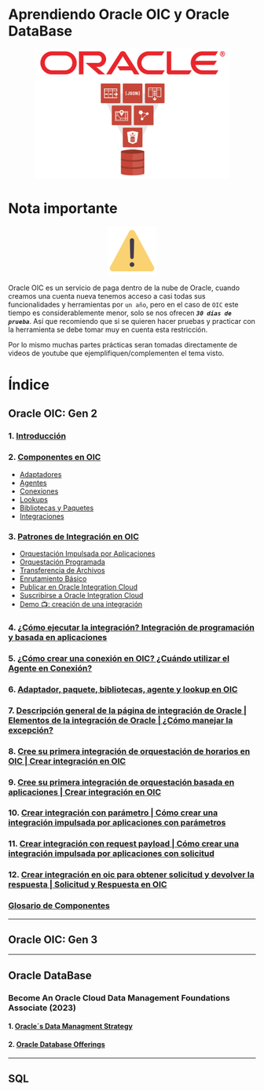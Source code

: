 # Aprendiendo Oracle OIC y Oracle DataBase

<div align="center">
    <img src="./IMG/portada.png" alt="oic" width="400">
</div>

# Nota importante

<div align="center">
    <img src="./IMG/advertencia.png" alt="oic" width="100">
</div>

Oracle OIC es un servicio de paga dentro de la nube de Oracle, cuando creamos una cuenta nueva tenemos acceso a casi todas sus funcionalidades y herramientas por `un año`, pero en el caso de `OIC` este tiempo es considerablemente menor, solo se nos ofrecen **_`30 días de prueba`_**. Así que recomiendo que si se quieren hacer pruebas y practicar con la herramienta se debe tomar muy en cuenta esta restricción.

Por lo mismo muchas partes prácticas seran tomadas directamente de videos de youtube que ejemplifiquen/complementen el tema visto.

# Índice

## Oracle OIC: Gen 2

### 1. <a href="./OIC_GEN_2/1_Introduccion.md">Introducción</a>

### 2. <a href="./OIC_GEN_2/2_Componentes.md">Componentes en OIC</a>

- <a href="./OIC_GEN_2/2_Componentes.md/#adaptadores-en-oic">Adaptadores</a>
- <a href="./OIC_GEN_2/2_Componentes.md/#agentes-en-oic">Agentes</a>
- <a href="./OIC_GEN_2/2_Componentes.md/#conexiones-en-oic">Conexiones</a>
- <a href="./OIC_GEN_2/2_Componentes.md/#lookups-en-oic">Lookups</a>
- <a href="./OIC_GEN_2/2_Componentes.md/#bibliotecas-paquetes-y-javascript-en-oic">Bibliotecas y Paquetes</a>
- <a href="./OIC_GEN_2/2_Componentes.md/#integraciones-en-oracle-integration-cloud-oic">Integraciones</a>

### 3. <a href="./OIC_GEN_2/3_Patrones_Int.md">Patrones de Integración en OIC</a>

- <a href="./OIC_GEN_2/3_Patrones_Int.md/#orquestación-impulsada-por-aplicaciones">Orquestación Impulsada por Aplicaciones</a>
- <a href="./OIC_GEN_2/3_Patrones_Int.md/#orquestación-programada">Orquestación Programada</a>
- <a href="./OIC_GEN_2/3_Patrones_Int.md/#transferencia-de-archivos">Transferencia de Archivos</a>
- <a href="./OIC_GEN_2/3_Patrones_Int.md/#enrutamiento-básico">Enrutamiento Básico</a>
- <a href="./OIC_GEN_2/3_Patrones_Int.md/#publicar-en-oracle-integration-cloud">Publicar en Oracle Integration Cloud</a>
- <a href="./OIC_GEN_2/3_Patrones_Int.md/#suscribirse-a-oracle-integration-cloud">Suscribirse a Oracle Integration Cloud</a>
- <a href="./OIC_GEN_2/3_Patrones_Int.md/#demo-creación-de-una-integración">Demo 📺: creación de una integración</a>

### 4. <a href="./OIC_GEN_2/4_Ejemplo_Practico_1.md">¿Cómo ejecutar la integración? Integración de programación y basada en aplicaciones</a>

### 5. <a href="./OIC_GEN_2/5_Ejemplo_Practico_2.md">¿Cómo crear una conexión en OIC? ¿Cuándo utilizar el Agente en Conexión?</a>

### 6. <a href="./OIC_GEN_2/6_Ejemplo_Practico_3.md">Adaptador, paquete, bibliotecas, agente y lookup en OIC</a>

### 7. <a href="./OIC_GEN_2/7_Ejemplo_Practico_4.md">Descripción general de la página de integración de Oracle | Elementos de la integración de Oracle | ¿Cómo manejar la excepción?</a>

### 8. <a href="./OIC_GEN_2/8_Ejemplo_Practico_5.md">Cree su primera integración de orquestación de horarios en OIC | Crear integración en OIC</a>

### 9. <a href="./OIC_GEN_2/9_Ejemplo_Practico_6.md">Cree su primera integración de orquestación basada en aplicaciones | Crear integración en OIC</a>

### 10. <a href="./OIC_GEN_2/10_Ejemplo_Practico_7.md">Crear integración con parámetro | Cómo crear una integración impulsada por aplicaciones con parámetros</a>

### 11. <a href="./OIC_GEN_2/11_Ejemplo_Practico_8.md">Crear integración con request payload | Cómo crear una integración impulsada por aplicaciones con solicitud</a>

### 12. <a href="./OIC_GEN_2/12_Ejemplo_Practico_9.md">Crear integración en oic para obtener solicitud y devolver la respuesta | Solicitud y Respuesta en OIC</a>

### <a href="./OIC_GEN_2/0_Definiciones.md">Glosario de Componentes</a>

---

## Oracle OIC: Gen 3

---

## Oracle DataBase

### Become An Oracle Cloud Data Management Foundations Associate (2023)

#### 1. <a href="./ORACLE DB/1_COUD_DATA_MANAGEMENT_FOUNDATIONS/1_Notas_1.md">Oracle´s Data Managment Strategy</a>

#### 2. <a href="./ORACLE DB/1_COUD_DATA_MANAGEMENT_FOUNDATIONS/2_Notas_2.md">Oracle Database Offerings</a>

---

## SQL